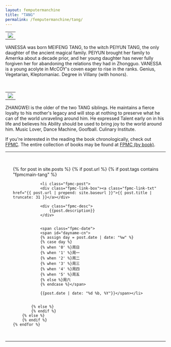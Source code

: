 ```yaml
---
layout: femputermanchine
title: "TANG"
permalink: /femputermanchine/tang/
---
```


<html>
<head>
<meta charset="utf-8">

</head>

<body>

<div id="fpmc-intro">
<table class="inline-imgtbl-l">
<tr>
<td><img class="inline-img" src="{{ site.url }}/assets/tb/vanessa-conf.jpg"></td>
</tr>
</table>
<p>VANESSA was born MEIFENG TANG, to the witch PEIYUN TANG, the only daughter of the ancient magical family. PEIYUN brought her family to Amerrka about a decade prior, and her young daughter has never fully forgiven her for abandoning the relations they had in Zhongguo. VANESSA is a young acolyte in McCOY's coven eager to rise in the ranks. Genius, Vegetarian, Kleptomaniac. Degree in Villany (with honors).</p>
<br/>
<table class="inline-imgtbl-l">
<tr>
<td><img class="inline-img" src="{{ site.url }}/assets/tb/zhangwei-playfultb.jpg"></td>
</tr>
</table>
<p>ZHANGWEI is the older of the two TANG siblings. He maintains a fierce loyalty to his mother's legacy and will stop at nothing to preserve what he can of the world unraveling around him. He expressed Talent early on in his life and believes his Ability should be used to bring joy to the world around him. Music Lover, Dance Machine, Goofball. Culinary Institute.</p>
<p>If you're interested in the reading the book chronologically, check out <a href="{{ '/femputermanchine/' | prepend: site.url }}">FPMC</a>. The entire collection of books may be found at <a href="{{ '/femputermanchine/books/' | prepend: site.url }}">FPMC (by book)</a>.</p>
</div>

<hr>
<br/>

<ul>
	{% for post in site.posts %}
        {% if post.url %}
			{% if post.tags contains "fpmcmain-tang" %}

		        <li class="fpmc-post">
				<div class="fpmc-link-box"><a class="fpmc-link-txt" href="{{ post.url | prepend: site.baseurl }}">{{ post.title | truncate: 31 }}</a></div>

				<div class="fpmc-desc">
					{{post.description}}
				</div>

		
				<span class="fpmc-date">
				<span id="dayname-cn">
				{% assign day = post.date | date: "%w" %}
				{% case day %}
				{% when '0' %}周日
				{% when '1' %}周一
				{% when '2' %}周二
				{% when '3' %}周三
				{% when '4' %}周四
				{% when '5' %}周五
				{% else %}周六
				{% endcase %}</span>

				{{post.date | date: "%d %b, %Y"}}</span></li>


			{% else %}	
			{% endif %}
		{% else %}
        {% endif %}
    {% endfor %}
</ul>

<br>

<hr>


</body>
</html>





